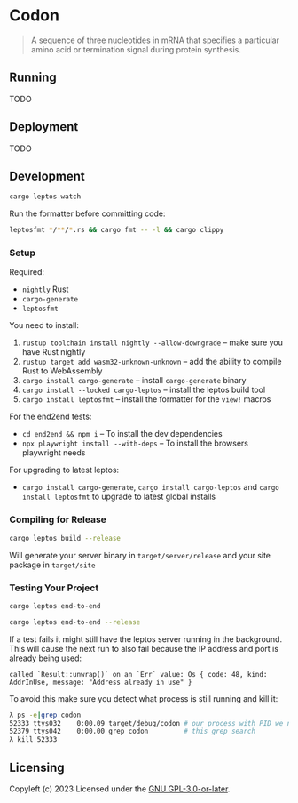 # Codon

> A sequence of three nucleotides in mRNA that specifies a particular amino acid
> or termination signal during protein synthesis.

## Running

TODO


## Deployment

TODO


## Development

```sh
cargo leptos watch
```

Run the formatter before committing code:

```sh
leptosfmt */**/*.rs && cargo fmt -- -l && cargo clippy
```


### Setup

Required:
- `nightly` Rust
- `cargo-generate`
- `leptosfmt`

You need to install:
1. `rustup toolchain install nightly --allow-downgrade` – make sure you have Rust nightly
2. `rustup target add wasm32-unknown-unknown` – add the ability to compile Rust to WebAssembly
3. `cargo install cargo-generate` – install `cargo-generate` binary
4. `cargo install --locked cargo-leptos` – install the leptos build tool
5. `cargo install leptosfmt` – install the formatter for the `view!` macros

For the end2end tests:
- `cd end2end && npm i` – To install the dev dependencies
- `npx playwright install --with-deps` – To install the browsers playwright needs

For upgrading to latest leptos:
- `cargo install cargo-generate`, `cargo install cargo-leptos` and `cargo install leptosfmt` to upgrade to latest global installs


### Compiling for Release

```sh
cargo leptos build --release
```

Will generate your server binary in `target/server/release` and your site
package in `target/site`


### Testing Your Project

```sh
cargo leptos end-to-end
```

```sh
cargo leptos end-to-end --release
```

If a test fails it might still have the leptos server running in the background.
This will cause the next run to also fail because the IP address and port is already being used:
```
called `Result::unwrap()` on an `Err` value: Os { code: 48, kind: AddrInUse, message: "Address already in use" }
```

To avoid this make sure you detect what process is still running and kill it:

```sh
λ ps -e|grep codon
52333 ttys032    0:00.09 target/debug/codon # our process with PID we need to kill
52379 ttys042    0:00.00 grep codon         # this grep search
λ kill 52333
```


## Licensing

Copyleft (c) 2023
Licensed under the [GNU GPL-3.0-or-later](https://github.com/dominikwilkowski/codon/blob/main/LICENSE).
